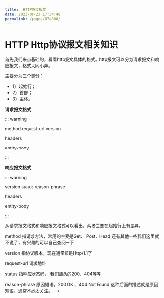 ```yaml
---
title:  HTTP协议报文
date: 2023-09-23 17:54:48
permalink: /pages/87a800/
---
```


# HTTP Http协议报文相关知识

首先我们来点基础的，看看http报文具体的格式。http报文可以分为请求报文和响应报文，格式大同小异。

主要分为三个部分：

- 1）起始行；
- 2）首部；
- 3）主体。

**请求报文格式**

::: warning

method request-url version

headers 

entity-body

:::

**响应报文格式**

::: warning

version status reason-phrase

headers 

entity-body

:::

从请求报文格式和响应报文格式可以看出，两者主要在起始行上有差异。

method 指请求方法，常用的主要是Get、 Post、Head 还有其他一些我们这里就不说了，有兴趣的可以自己查阅一下

version 指协议版本，现在通常都是Http/1.1了

request-url 请求地址

status 指响应状态码， 我们熟悉的200、404等等

reason-phrase 原因短语，200 OK 、404 Not Found 这种后面的描述就是原因短语，通常不必太关注。 -->